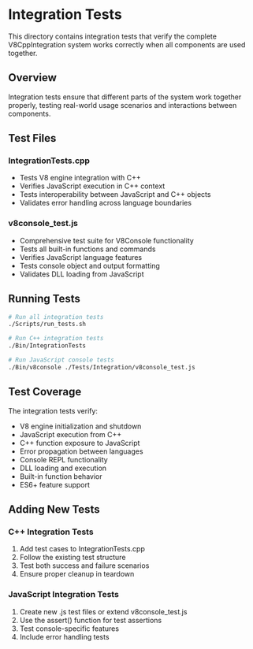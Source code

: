 # Integration Tests

This directory contains integration tests that verify the complete V8CppIntegration system works correctly when all components are used together.

## Overview

Integration tests ensure that different parts of the system work together properly, testing real-world usage scenarios and interactions between components.

## Test Files

### IntegrationTests.cpp
- Tests V8 engine integration with C++
- Verifies JavaScript execution in C++ context
- Tests interoperability between JavaScript and C++ objects
- Validates error handling across language boundaries

### v8console_test.js
- Comprehensive test suite for V8Console functionality
- Tests all built-in functions and commands
- Verifies JavaScript language features
- Tests console object and output formatting
- Validates DLL loading from JavaScript

## Running Tests

```bash
# Run all integration tests
./Scripts/run_tests.sh

# Run C++ integration tests
./Bin/IntegrationTests

# Run JavaScript console tests
./Bin/v8console ./Tests/Integration/v8console_test.js
```

## Test Coverage

The integration tests verify:
- V8 engine initialization and shutdown
- JavaScript execution from C++
- C++ function exposure to JavaScript
- Error propagation between languages
- Console REPL functionality
- DLL loading and execution
- Built-in function behavior
- ES6+ feature support

## Adding New Tests

### C++ Integration Tests
1. Add test cases to IntegrationTests.cpp
2. Follow the existing test structure
3. Test both success and failure scenarios
4. Ensure proper cleanup in teardown

### JavaScript Integration Tests
1. Create new .js test files or extend v8console_test.js
2. Use the assert() function for test assertions
3. Test console-specific features
4. Include error handling tests